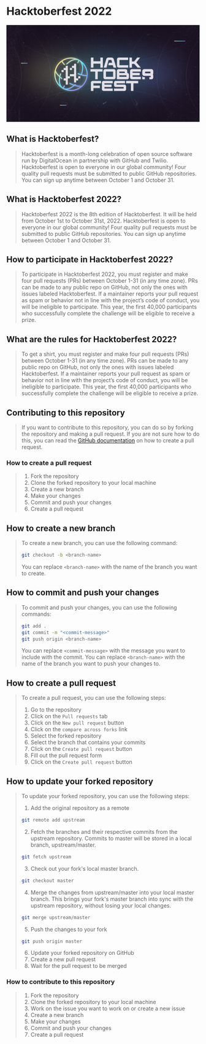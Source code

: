 # Hacktoberfest 2022
  <img src='./hacktoberfest.jpeg' alt='hacktoberfest-2022' />

## What is Hacktoberfest?
  > Hacktoberfest is a month-long celebration of open source software run by DigitalOcean in partnership with GitHub and Twilio. Hacktoberfest is open to everyone in our global community! Four quality pull requests must be submitted to public GitHub repositories. You can sign up anytime between October 1 and October 31.

## What is Hacktoberfest 2022?
  > Hacktoberfest 2022 is the 8th edition of Hacktoberfest. It will be held from October 1st to October 31st, 2022. Hacktoberfest is open to everyone in our global community! Four quality pull requests must be submitted to public GitHub repositories. You can sign up anytime between October 1 and October 31.

## How to participate in Hacktoberfest 2022?
  > To participate in Hacktoberfest 2022, you must register and make four pull requests (PRs) between October 1-31 (in any time zone). PRs can be made to any public repo on GitHub, not only the ones with issues labeled Hacktoberfest. If a maintainer reports your pull request as spam or behavior not in line with the project’s code of conduct, you will be ineligible to participate. This year, the first 40,000 participants who successfully complete the challenge will be eligible to receive a prize.

## What are the rules for Hacktoberfest 2022?
  > To get a shirt, you must register and make four pull requests (PRs) between October 1-31 (in any time zone). PRs can be made to any public repo on GitHub, not only the ones with issues labeled Hacktoberfest. If a maintainer reports your pull request as spam or behavior not in line with the project’s code of conduct, you will be ineligible to participate. This year, the first 40,000 participants who successfully complete the challenge will be eligible to receive a prize.


## Contributing to this repository
  > If you want to contribute to this repository, you can do so by forking the repository and making a pull request. If you are not sure how to do this, you can read the [GitHub documentation](https://docs.github.com/en/github/collaborating-with-issues-and-pull-requests/creating-a-pull-request) on how to create a pull request.

### How to create a pull request
  > 1. Fork the repository
  > 2. Clone the forked repository to your local machine
  > 3. Create a new branch
  > 4. Make your changes
  > 5. Commit and push your changes
  > 6. Create a pull request

## How to create a new branch
  > To create a new branch, you can use the following command:
  > ```bash
  > git checkout -b <branch-name>
  > ```
  > You can replace `<branch-name>` with the name of the branch you want to create.

## How to commit and push your changes
  > To commit and push your changes, you can use the following commands:
  > ```bash
  > git add .
  > git commit -m "<commit-message>"
  > git push origin <branch-name>
  > ```
  > You can replace `<commit-message>` with the message you want to include with the commit. You can replace `<branch-name>` with the name of the branch you want to push your changes to.

## How to create a pull request
  > To create a pull request, you can use the following steps:
  > 1. Go to the repository
  > 2. Click on the `Pull requests` tab
  > 3. Click on the `New pull request` button
  > 4. Click on the `compare across forks` link
  > 5. Select the forked repository
  > 6. Select the branch that contains your commits
  > 7. Click on the `Create pull request` button
  > 8. Fill out the pull request form
  > 9. Click on the `Create pull request` button

## How to update your forked repository
  > To update your forked repository, you can use the following steps:
  > 1. Add the original repository as a remote
  > ```bash
  > git remote add upstream
  > ```
  > 2. Fetch the branches and their respective commits from the upstream repository. Commits to master will be stored in a local branch, upstream/master.
  > ```bash
  > git fetch upstream
  > ```
  > 3. Check out your fork's local master branch.
  > ```bash
  > git checkout master
  > ```
  > 4. Merge the changes from upstream/master into your local master branch. This brings your fork's master branch into sync with the upstream repository, without losing your local changes.
  > ```bash
  > git merge upstream/master
  > ```
  > 5. Push the changes to your fork
  > ```bash
  > git push origin master
  > ```
  > 6. Update your forked repository on GitHub
  > 7. Create a new pull request
  > 8. Wait for the pull request to be merged


  ### How to contribute to this repository
  > 1. Fork the repository
  > 2. Clone the forked repository to your local machine
  > 3. Work on the issue you want to work on or create a new issue
  > 4. Create a new branch
  > 5. Make your changes
  > 6. Commit and push your changes
  > 7. Create a pull request


